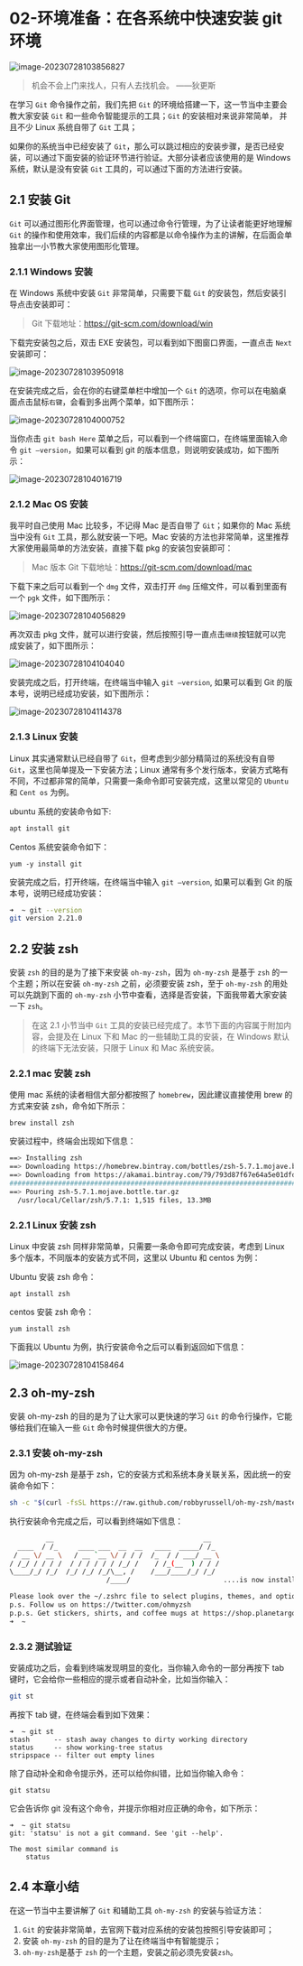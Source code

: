 # 02-环境准备：在各系统中快速安装 git 环境

![image-20230728103856827](./assets/image-20230728103856827.png)

> 机会不会上门来找人，只有人去找机会。 ——狄更斯

在学习 `Git` 命令操作之前，我们先把 `Git` 的环境给搭建一下，这一节当中主要会教大家安装 `Git` 和一些命令智能提示的工具；`Git` 的安装相对来说非常简单， 并且不少 Linux 系统自带了 `Git` 工具；

如果你的系统当中已经安装了 `Git`，那么可以跳过相应的安装步骤，是否已经安装，可以通过下面安装的验证环节进行验证。大部分读者应该使用的是 Windows 系统，默认是没有安装 `Git` 工具的，可以通过下面的方法进行安装。

## 2.1 安装 Git

`Git` 可以通过图形化界面管理，也可以通过命令行管理，为了让读者能更好地理解 `Git` 的操作和使用效率，我们后续的内容都是以命令操作为主的讲解，在后面会单独拿出一小节教大家使用图形化管理。

### 2.1.1 Windows 安装

在 Windows 系统中安装 `Git` 非常简单，只需要下载 `Git` 的安装包，然后安装引导点击安装即可：

> Git 下载地址：https://git-scm.com/download/win

下载完安装包之后，双击 EXE 安装包，可以看到如下图窗口界面，一直点击 `Next` 安装即可：

![image-20230728103950918](./assets/image-20230728103950918.png)

在安装完成之后，会在你的右键菜单栏中增加一个 `Git` 的选项，你可以在电脑桌面点击鼠标`右键`，会看到多出两个菜单，如下图所示：

![image-20230728104000752](./assets/image-20230728104000752.png)

当你点击 `git bash Here` 菜单之后，可以看到一个终端窗口，在终端里面输入命令 `git —version`，如果可以看到 git 的版本信息，则说明安装成功，如下图所示：

<img src="./assets/image-20230728104016719.png" alt="image-20230728104016719"  />

### 2.1.2 Mac OS 安装

我平时自己使用 Mac 比较多，不记得 Mac 是否自带了 `Git`；如果你的 Mac 系统当中没有 `Git` 工具，那么就安装一下吧。Mac 安装的方法也非常简单，这里推荐大家使用最简单的方法安装，直接下载 pkg 的安装包安装即可：

> Mac 版本 Git 下载地址：https://git-scm.com/download/mac

下载下来之后可以看到一个 `dmg` 文件，双击打开 `dmg` 压缩文件，可以看到里面有一个 `pgk` 文件，如下图所示：

<img src="./assets/image-20230728104056829.png" alt="image-20230728104056829"  />

再次双击 pkg 文件，就可以进行安装，然后按照引导一直点击`继续`按钮就可以完成安装了，如下图所示：

<img src="./assets/image-20230728104104040.png" alt="image-20230728104104040"  />

安装完成之后，打开终端，在终端当中输入 `git —version`, 如果可以看到 Git 的版本号，说明已经成功安装，如下图所示：

<img src="./assets/image-20230728104114378.png" alt="image-20230728104114378"  />

### 2.1.3 Linux 安装

Linux 其实通常默认已经自带了 `Git`，但考虑到少部分精简过的系统没有自带 `Git`，这里也简单提及一下安装方法；Linux 通常有多个发行版本，安装方式略有不同，不过都非常的简单，只需要一条命令即可安装完成，这里以常见的 `Ubuntu` 和 `Cent os` 为例。

ubuntu 系统的安装命令如下:

```sh
apt install git
```

Centos 系统安装命令如下：

```
yum -y install git
```

安装完成之后，打开终端，在终端当中输入 `git —version`, 如果可以看到 Git 的版本号，说明已经成功安装：

```sh
➜  ~ git --version
git version 2.21.0
```

## 2.2 安装 zsh

安装 `zsh` 的目的是为了接下来安装 `oh-my-zsh`，因为 `oh-my-zsh` 是基于 `zsh` 的一个主题；所以在安装 `oh-my-zsh` 之前，必须要安装 zsh，至于 `oh-my-zsh` 的用处可以先跳到下面的 `oh-my-zsh` 小节中查看，选择是否安装，下面我带着大家安装一下 `zsh`。

> 在这 2.1 小节当中 `Git` 工具的安装已经完成了。本节下面的内容属于附加内容，会提及在 Linux 下和 Mac 的一些辅助工具的安装，在 Windows 默认的终端下无法安装，只限于 Linux 和 Mac 系统安装。

### 2.2.1 mac 安装 zsh

使用 mac 系统的读者相信大部分都按照了 `homebrew`，因此建议直接使用 brew 的方式来安装 zsh，命令如下所示：

```
brew install zsh
```

安装过程中，终端会出现如下信息：

```sh
==> Installing zsh
==> Downloading https://homebrew.bintray.com/bottles/zsh-5.7.1.mojave.bottle.tar
==> Downloading from https://akamai.bintray.com/79/793d87f67e64a5e01dfdea890af21
######################################################################## 100.0%
==> Pouring zsh-5.7.1.mojave.bottle.tar.gz
  /usr/local/Cellar/zsh/5.7.1: 1,515 files, 13.3MB
```

### 2.2.1 Linux 安装 zsh

Linux 中安装 zsh 同样非常简单，只需要一条命令即可完成安装，考虑到 Linux 多个版本，不同版本的安装方式不同，这里以 Ubuntu 和 centos 为例：

Ubuntu 安装 zsh 命令：

```
apt install zsh
```

centos 安装 zsh 命令：

```
yum install zsh
```

下面我以 Ubuntu 为例，执行安装命令之后可以看到返回如下信息：

<img src="./assets/image-20230728104158464.png" alt="image-20230728104158464"  />

## 2.3 oh-my-zsh

安装 oh-my-zsh 的目的是为了让大家可以更快速的学习 `Git` 的命令行操作，它能够给我们在输入一些 `Git` 命令时候提供很大的方便。

### 2.3.1 安装 oh-my-zsh

因为 oh-my-zsh 是基于 zsh，它的安装方式和系统本身关联关系，因此统一的安装命令如下：

```sh
sh -c "$(curl -fsSL https://raw.github.com/robbyrussell/oh-my-zsh/master/tools/install.sh)"
```

执行安装命令完成之后，可以看到终端如下信息：

```bash
         __                                     __
  ____  / /_     ____ ___  __  __   ____  _____/ /_
 / __ \/ __ \   / __ `__ \/ / / /  /_  / / ___/ __ \
/ /_/ / / / /  / / / / / / /_/ /    / /_(__  ) / / /
\____/_/ /_/  /_/ /_/ /_/\__, /    /___/____/_/ /_/
                        /____/                       ....is now installed!

Please look over the ~/.zshrc file to select plugins, themes, and options.
p.s. Follow us on https://twitter.com/ohmyzsh
p.p.s. Get stickers, shirts, and coffee mugs at https://shop.planetargon.com/collections/oh-my-zsh
➜  ~
```

### 2.3.2 测试验证

安装成功之后，会看到终端发现明显的变化，当你输入命令的一部分再按下 tab 键时，它会给你一些相应的提示或者自动补全，比如当你输入：

```sh
git st
```

再按下 tab 键，在终端会看到如下效果：

```
➜  ~ git st
stash      -- stash away changes to dirty working directory
status     -- show working-tree status
stripspace -- filter out empty lines
```

除了自动补全和命令提示外，还可以给你纠错，比如当你输入命令：

```
git statsu
```

它会告诉你 git 没有这个命令，并提示你相对应正确的命令，如下所示：

```
➜  ~ git statsu
git: 'statsu' is not a git command. See 'git --help'.

The most similar command is
	status
```

## 2.4 本章小结

在这一节当中主要讲解了 `Git` 和辅助工具 `oh-my-zsh` 的安装与验证方法：

1. `Git` 的安装非常简单，去官网下载对应系统的安装包按照引导安装即可；
2. 安装 `oh-my-zsh` 的目的是为了让在终端当中有智能提示；
3. `oh-my-zsh`是基于 `zsh` 的一个主题，安装之前必须先安装`zsh`。
